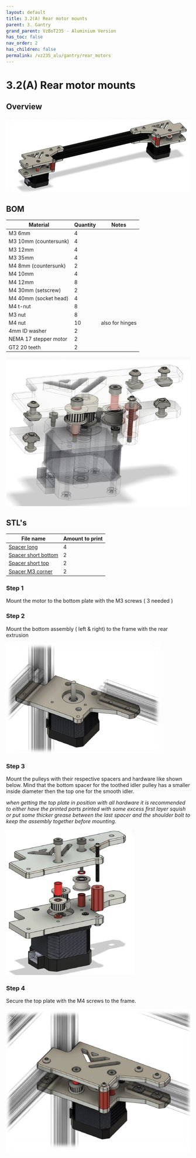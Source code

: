 ```yaml
---
layout: default
title: 3.2(A) Rear motor mounts
parent: 3. Gantry
grand_parent: VzBoT235 - Aluminium Version
has_toc: false
nav_order: 2
has_children: false
permalink: /vz235_alu/gantry/rear_motors
---
```

# 3.2(A) Rear motor mounts

## Overview

![Overview](../../assets/images/manual/vz235_alu/gantry/rear_motors/overview.png)

## BOM

| Material              | Quantity | Notes           |
| --------------------- | -------- | --------------- |
| M3 6mm                | 4        |                 |
| M3 10mm (countersunk) | 4        |                 |
| M3 12mm               | 4        |                 |
| M3 35mm               | 4        |                 |
| M4 8mm (countersunk)  | 2        |                 |
| M4 10mm               | 4        |                 |
| M4 12mm               | 8        |                 |
| M4 30mm (setscrew)    | 2        |                 |
| M4 40mm (socket head) | 4        |                 |
| M4 t-nut              | 8        |                 |
| M3 nut                | 8        |                 |
| M4 nut                | 10       | also for hinges |
| 4mm ID washer         | 2        |                 |
| NEMA 17 stepper motor | 2        |                 |
| GT2 20 teeth          | 2        |                 |

![Details](../../assets/images/manual/vz235_alu/gantry/rear_motors/details.png)

## STL's

| File name               | Amount to print |
| ----------------------- | --------------- |
| [Spacer long][]         | 4               |
| [Spacer short bottom][] | 2               |
| [Spacer short top][]    | 2               |
| [Spacer M3 corner][]    | 2               |

### Step 1

Mount the motor to the bottom plate with the M3 screws ( 3 needed )

### Step 2

Mount the bottom assembly ( left & right) to the frame with the rear extrusion

![Step 2](../../assets/images/manual/vz235_alu/gantry/rear_motors/step2.png)

### Step 3

Mount the pulleys with their respective spacers and hardware like shown below. Mind that the bottom spacer for the toothed idler pulley has a smaller inside diameter then the top one for the smooth idler.

*when getting the top plate in position with all hardware it is recommended to either have the printed parts printed with some excess first layer squish or put some thicker grease between the last spacer and the shoulder bolt to keep the assembly together before mounting.*

![Step 3](../../assets/images/manual/vz235_alu/gantry/rear_motors/step3.png)

### Step 4

Secure the top plate with the M4 screws to the frame.

![Step 4](../../assets/images/manual/vz235_alu/gantry/rear_motors/step4.png)

[Spacer long]: https://github.com/VzBoT3D/VzBoT-Vz235/blob/main/Assemblies%20%26%20STL/Frame/Frame%20brace.stl
[Spacer short bottom]: https://github.com/VzBoT3D/VzBoT-Vz235/blob/main/Assemblies%20%26%20STL/Frame/Frame%20brace.stl
[Spacer short top]: https://github.com/VzBoT3D/VzBoT-Vz235/blob/main/Assemblies%20%26%20STL/Frame/Frame%20brace.stl
[Spacer M3 corner]: https://github.com/VzBoT3D/VzBoT-Vz235/blob/main/Assemblies%20%26%20STL/Frame/Frame%20brace.stl

